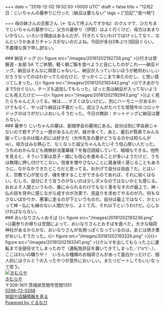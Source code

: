 
+++
date = "2018-12-02 19:52:50 +0000 UTC"
draft = false
title = "12月2日：じいちゃんの墓参りに行った（納豆は要らない"
tags = ["日記","食べ物"]

+++
母の妹さんの旦那さん（← なんて呼ぶんですかね）のクルマで、ひたちまでじいちゃんの墓参りに。父方の墓参り（伊賀）はよく行くけど、母方はあまりいかない。いろいろ理由はあるんだが、行きたくないわけではけっしてなく、なんというかあまりチャンスがないのだよね。今回が多分2年ぶり3回目ぐらい。不義理な孫で申し訳ない。

<div class="section">
    ### 納豆ドッグ
    {{< figure src="/images/20181202192726.png"  >}}行きは常磐道・友部 SA でご休憩。軽く朝ご飯を食べようと目にしたのがこれ――納豆ドッグ。納豆はそんなに得意じゃないし、納豆が入っていないほうが絶対おいしいだろうなってのはわかってたのだけど、せっかくここまで来たのだし、と思い買ってしまった。{{< figure src="/images/20181202192442.png"  >}}できあがりまで5分ぐらい。チーズも追加してもらった。ぱっと見は納豆が入ってないようにも見えたけど――{{< figure src="/images/20181202192943.png"  >}}よく見たらちゃんと入ってる。味は……マズくはないけど。、別にハーモニーがあるわけでもなく、やっぱり納豆は不要だった。叔父さんがたべてた常陸牛のコロッケドッグのほうがだいぶおいしそうだった。今日の教訓：ホットドッグに納豆は要らない。

</div>
<div class="section">
    ### 墓参り
    じいちゃんの墓は、創価学会の墓地にある。自分は別に学会員じゃないので若干アウェー感があるんだが、緑が多くて、あと、墓石が質素でみんな揃っているのは個人的には好きだ（大作先生の墓がどうなるのかは知らんがｗ）。母方はみな熱心で、なくなった祖父ちゃんもたいそう信心厚い人だった。うちのおかんなども南無妙法蓮華経？を毎日読経していて、暗唱もできる。他所を見ると、そういう家は息子・娘にも信心を進めることが多いようだけど、うちは無理に押し付けてこない。信者を増やさないことに肩身狭く感じることもあろうに、なかなかできたところだと思ってる。おかげで自分は自由？だ。とはいえ、宗教で心が安らぎ、魂を律することができるのであれば、それに如くはない。むしろ、自分にそう言うのがないのは少しダメなのではないかとも感じる。おおよそ人間というもの、誰にみられるわけでもなく善をなすのが最上で、神・仏の目を背中に感じながら成すのが次善で、見返りを求めてやるのが凡、何もなさないばかりか、悪事に走るのが下というものだ。自分は最上ではなく、かといって神・仏にも縁のない人間だから、よくて凡、それ以下というわけだ。心しなければならない。

</div>
<div class="section">
    ### おいなりさん＋おそば
    {{< figure src="/images/20181202193236.png"  >}}墓参りの帰りは笠間によって、おいなりさんとおそばを食べた。大きな稲荷神社があるからかな、おいなりさんが名物っぽくなっているのは。あとは焼き栗がおいしそうだった。{{< figure src="/images/20181202193326.png"  >}}{{< figure src="/images/20181202193341.png"  >}}クルマを出してもらった上に運転まで全部任せてしまったので（運転免許証を置いてきてしまった／(^o^)＼）、ここはわいの驕りや！　いろんな種類のお稲荷さんがあって面白かったけど、個人的にはクルミ？の入ったやつが意外においしい。またリピートしてもいいなって思う。<div class="hatena-gnavi-embed mceNonEditable" data-gnavi-embed=""><div class="gnavi-embed-thumbnail-container"><div class="gnavi-embed-thumbnail"><a href="https://r.gnavi.co.jp/fbyrspwz0000/#basicInfo"><img src="https://cdn.blog.st-hatena.com/images/blogs/embed/gnavi/no-image.png" alt="きむらや"/></a></div></div><div class="gnavi-embed-detail"><div class="gnavi-embed-restaurant-information"><div class="gnavi-embed-title"><a href="https://r.gnavi.co.jp/fbyrspwz0000/#basicInfo">きむらや</a></div><div class="gnavi-embed-address">〒309-1611 茨城県笠間市笠間1351 </div><div class="gnavi-embed-tel"><a href="tel:0296-72-0268">0296-72-0268</a></div><div class="gnavi-embed-link"><a href="https://r.gnavi.co.jp/fbyrspwz0000/#basicInfo">地図や店舗情報を見る</a></div></div><div class="gnavi-embed-footer"><a href="https://www.gnavi.co.jp/">Powered by ぐるなび</a></div></div></div><script type="application/ld+json">[{"@context":"http://schema.org","@id":"https://r.gnavi.co.jp/fbyrspwz0000/","@type":"LocalBusiness","address":{"@type":"PostalAddress","addressCountry":"JP","addressLocality":"\u7b20\u9593\u5e02","addressRegion":"\u8328\u57ce\u770c","postalCode":"309-1611","streetAddress":"\u7b20\u95931351"},"image":"https://cdn.blog.st-hatena.com/images/blogs/embed/gnavi/no-image.png","name":"\u304d\u3080\u3089\u3084","telephone":"0296-72-0268"},{"@context":"http://schema.org","@id":"https://r.gnavi.co.jp/fbyrspwz0000/","@type":"Restaurant","address":{"@type":"PostalAddress","addressCountry":"JP","addressLocality":"\u7b20\u9593\u5e02","addressRegion":"\u8328\u57ce\u770c","postalCode":"309-1611","streetAddress":"\u7b20\u95931351"},"image":"https://cdn.blog.st-hatena.com/images/blogs/embed/gnavi/no-image.png","name":"\u304d\u3080\u3089\u3084","telephone":"0296-72-0268"}]</script>

</div>

